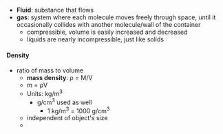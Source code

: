 - **Fluid**: substance that flows
- **gas**: system where each molecule moves freely through space, until it occasionally collides with another molecule/wall of the container
	- compressible, volume is easily increased and decreased
	- liquids are nearly incompressible, just like solids

#### Density
-  ratio of mass to volume
	- **mass density**: ρ = M/V
	- m = ρV
	- Units: kg/m<sup>3</sup> 
		- g/cm<sup>3</sup> used as well
			- 1 kg/m<sup>3</sup> = 1000 g/cm<sup>3</sup>
	- independent of object's size
	- 